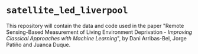 # `satellite_led_liverpool`

This repository will contain the data and code used in the paper "Remote Sensing-Based Measurement of Living Environment Deprivation - *Improving Classical Approaches with Machine Learning*", by Dani Arribas-Bel, Jorge Patiño and Juanca Duque.

